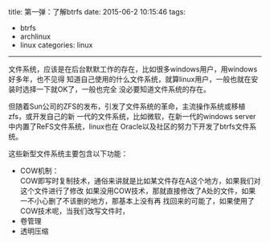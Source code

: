 title: 第一弹：了解btrfs
date: 2015-06-2 10:15:46
tags: 
- btrfs
- archlinux
- linux
categories: linux
---
文件系统，应该是在后台默默工作的存在，比如很多windows用户，用windows好多年，也不见得
知道自己使用的什么文件系统，就算linux用户，一般也就在安装时选择一下就OK了，一般也完全
没必要知道文件系统的存在。

但随着Sun公司的ZFS的发布，引发了文件系统的革命，主流操作系统或移植zfs，或开发自己的新
一代的文件系统，比如微软，在新一代的windows server中内置了ReFS文件系统，linux也在
Oracle以及社区的努力下开发了btrfs文件系统。

这些新型文件系统主要包含以下功能：
- COW机制：  
COW即写时复制技术，通俗来讲就是比如某文件存在A这个地方，如果我们对这个文件进行了修改
如果没用COW技术，那就直接修改了A处的文件，如果一不小心删了不该删的地方，那基本上没有再
找回来的可能了，如果使用了COW技术呢，当我们改写文件时，
- 卷管理
- 透明压缩

